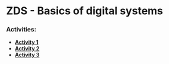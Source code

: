 # ZDS - Basics of digital systems

### Activities:
* **[Activity 1](https://github.com/patrick11514/VSB/tree/main/ZDS/A1)**
* **[Activity 2](https://github.com/patrick11514/VSB/tree/main/ZDS/A2)**
* **[Activity 3](https://github.com/patrick11514/VSB/tree/main/ZDS/A3)**